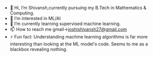 - 👋 Hi, I’m Shivansh,currently pursuing my B.Tech in Mathematics & Computing.
- 👀 I’m interested in ML/AI
- 🌱 I’m currently learning supervised machine learning.
- 📫 How to reach me gmail->joshishivansh27@gmail.com
- ⚡ Fun fact: Understanding machine learning algorithms is far more interesting than looking at the ML model's code. Seems to me as a blackbox revealing nothing.
  

<!---
Joshishivansh/Joshishivansh is a ✨ special ✨ repository because its `README.md` (this file) appears on your GitHub profile.
You can click the Preview link to take a look at your changes.
--->
